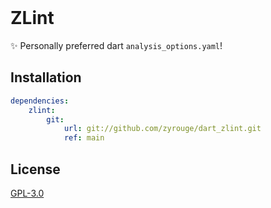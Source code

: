 <br />

# ZLint

✨ Personally preferred dart `analysis_options.yaml`!

## Installation

```yaml
dependencies:
    zlint:
        git:
            url: git://github.com/zyrouge/dart_zlint.git
            ref: main
```

## License

[GPL-3.0](./LICENSE)